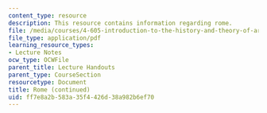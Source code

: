 ```yaml
---
content_type: resource
description: This resource contains information regarding rome.
file: /media/courses/4-605-introduction-to-the-history-and-theory-of-architecture-spring-2012/ff7e8a2b583a35f4426d38a982b6ef70_MIT4_605S12_lec14.pdf
file_type: application/pdf
learning_resource_types:
- Lecture Notes
ocw_type: OCWFile
parent_title: Lecture Handouts
parent_type: CourseSection
resourcetype: Document
title: Rome (continued)
uid: ff7e8a2b-583a-35f4-426d-38a982b6ef70
---
```

